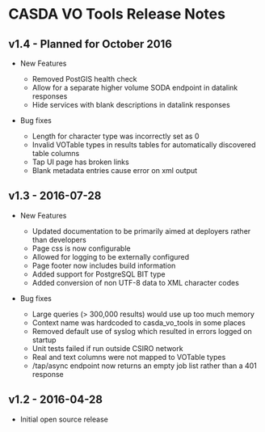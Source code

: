# CASDA VO Tools Release Notes

## v1.4 - Planned for October 2016

* New Features
    *   Removed PostGIS health check
	*   Allow for a separate higher volume SODA endpoint in datalink responses
	*   Hide services with blank descriptions in datalink responses
	

* Bug fixes
    *   Length for character type was incorrectly set as 0
	*   Invalid VOTable types in results tables for automatically discovered table columns
	*   Tap UI page has broken links
	*   Blank metadata entries cause error on xml output

## v1.3 - 2016-07-28

* New Features
    *   Updated documentation to be primarily aimed at deployers rather than developers
    *   Page css is now configurable
    *   Allowed for logging to be externally configured
    *   Page footer now includes build information
    *   Added support for PostgreSQL BIT type
    *   Added conversion of non UTF-8 data to XML character codes 

* Bug fixes
    *   Large queries (> 300,000 results) would use up too much memory
    *   Context name was hardcoded to casda_vo_tools in some places
    *   Removed default use of syslog which resulted in errors logged on startup
    *   Unit tests failed if run outside CSIRO network
    *   Real and text columns were not mapped to VOTable types
    *   /tap/async endpoint now returns an empty job list rather than a 401 response

## v1.2 - 2016-04-28

* Initial open source release